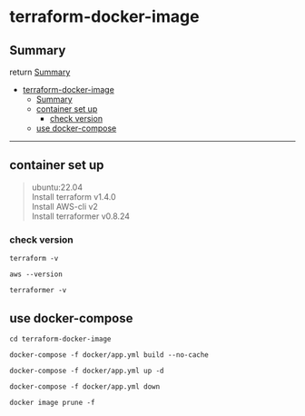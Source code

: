 # terraform-docker-image


## Summary
return [Summary](#summary)




<!-- TOC -->

- [terraform-docker-image](#terraform-docker-image)
    - [Summary](#summary)
    - [container set up](#container-set-up)
        - [check version](#check-version)
    - [use docker-compose](#use-docker-compose)

<!-- /TOC -->




---

## container set up

> ubuntu:22.04 <br>
> Install terraform v1.4.0 <br>
> Install AWS-cli v2 <br>
> Install terraformer v0.8.24 <br>


### check version
```
terraform -v

aws --version

terraformer -v
```






## use docker-compose
```
cd terraform-docker-image

docker-compose -f docker/app.yml build --no-cache

docker-compose -f docker/app.yml up -d

docker-compose -f docker/app.yml down

docker image prune -f
```

















